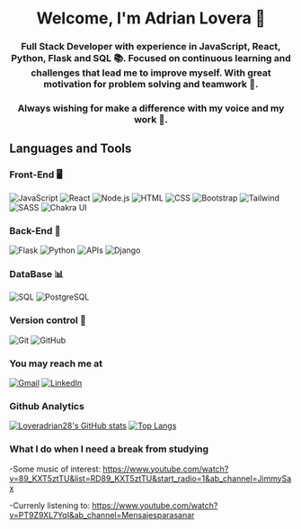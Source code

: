 <h1 align="center">Welcome, I'm Adrian Lovera 🦉</h1>
<h3 align="center">Full Stack Developer with experience in JavaScript, React, Python, Flask
and SQL 📚. Focused on continuous learning and challenges that lead me to
improve myself. With great motivation for problem solving and teamwork 🤖.</h3>
<h3 align="center">Always wishing for make a difference with my voice and my work 🚀.</h3>


<h2>Languages and Tools</h2>

<h3>Front-End 🖥️</h3>

![JavaScript](https://img.shields.io/badge/JavaScript-F7DF1E?style=for-the-badge&logo=javascript&logoColor=black)
![React](https://img.shields.io/badge/React-61DAFB?style=for-the-badge&logo=react&logoColor=black)
![Node.js](https://img.shields.io/badge/Node.js-339933?style=for-the-badge&logo=node.js&logoColor=white)
![HTML](https://img.shields.io/badge/HTML-E34F26?style=for-the-badge&logo=html5&logoColor=white)
![CSS](https://img.shields.io/badge/CSS-1572B6?style=for-the-badge&logo=css3&logoColor=white)
![Bootstrap](https://img.shields.io/badge/Bootstrap-7952B3?style=for-the-badge&logo=bootstrap&logoColor=white)
![Tailwind](https://img.shields.io/badge/Tailwind-06B6D4?style=for-the-badge&logo=tailwindcss&logoColor=white)
![SASS](https://img.shields.io/badge/SASS-CC6699?style=for-the-badge&logo=sass&logoColor=white)
![Chakra UI](https://img.shields.io/badge/Chakra_UI-319795?style=for-the-badge&logo=chakraui&logoColor=white)

<h3>Back-End 🏢</h3>

![Flask](https://img.shields.io/badge/Flask-000000?style=for-the-badge&logo=flask&logoColor=white)
![Python](https://img.shields.io/badge/Python-3776AB?style=for-the-badge&logo=python&logoColor=white)
![APIs](https://img.shields.io/badge/APIs-FF6C37?style=for-the-badge&logo=openapiinitiative&logoColor=white)
![Django](https://img.shields.io/badge/Django-092E20?style=for-the-badge&logo=django&logoColor=white)

<h3>DataBase 📊</h3>

![SQL](https://img.shields.io/badge/SQL-4479A1?style=for-the-badge&logo=postgresql&logoColor=white)
![PostgreSQL](https://img.shields.io/badge/PostgreSQL-4169E1?style=for-the-badge&logo=postgresql&logoColor=white)

<h3>Version control 💾</h3>

![Git](https://img.shields.io/badge/Git-F05032?style=for-the-badge&logo=git&logoColor=white)
![GitHub](https://img.shields.io/badge/GitHub-181717?style=for-the-badge&logo=github&logoColor=white)

<h3>You may reach me at</h3>

[![Gmail](https://img.shields.io/badge/Gmail-D14836?style=for-the-badge&logo=gmail&logoColor=white)](mailto:adrianelovera@gmail.com)
[![LinkedIn](https://img.shields.io/badge/LinkedIn-0077B5?style=for-the-badge&logo=linkedin&logoColor=white)](https://www.linkedin.com/in/loveradrian28/)

<h3>Github Analytics</h3>

[![Loveradrian28's GitHub stats](https://github-readme-stats.vercel.app/api?username=loveradrian28&show_icons=true&theme=radical)](https://github.com/loveradrian28/github-readme-stats)
[![Top Langs](https://github-readme-stats.vercel.app/api/top-langs/?username=loveradrian28&show_icons=true&theme=radical)](https://github.com/loveradrian28/github-readme-stats)

<h3>What I do when I need a break from studying</h3>

-Some music of interest: https://www.youtube.com/watch?v=89_KXT5ztTU&list=RD89_KXT5ztTU&start_radio=1&ab_channel=JimmySax

-Currenly listening to: https://www.youtube.com/watch?v=PT9Z9XL7YqI&ab_channel=Mensajesparasanar



